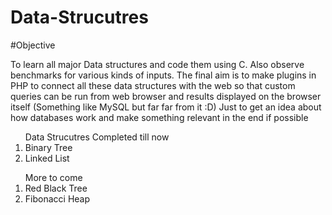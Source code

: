 Data-Strucutres
===============

#Objective

To learn all major Data structures and code them using C. Also observe benchmarks for various kinds of inputs. The final aim is to make plugins in PHP to connect all these data structures with the web so that custom queries can be run from web browser and results displayed on the browser itself (Something like MySQL but far far from it :D) Just to get an idea about how databases work and make something relevant in the end if possible

<ol>
Data Strucutres Completed till now
<li>Binary Tree</li>
<li>Linked List</li>
</ol>

<ol>
More to come
<li>Red Black Tree </li>
<li>Fibonacci Heap</li>
</ol>
